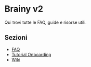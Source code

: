 # Brainy v2
Qui trovi tutte le FAQ, guide e risorse utili.

## Sezioni
- [FAQ](faq.md)
- [Tutorial Onboarding](tutorial-onboarding.md)
- [Wiki](wiki.md)
